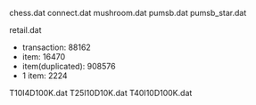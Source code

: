 chess.dat
connect.dat
mushroom.dat
pumsb.dat
pumsb_star.dat

retail.dat
  * transaction: 88162
  * item: 16470
  * item(duplicated): 908576
  * 1 item: 2224

T10I4D100K.dat
T25I10D10K.dat
T40I10D100K.dat

